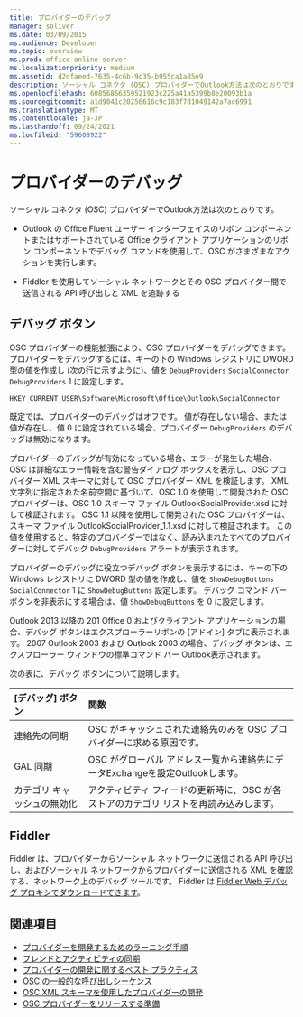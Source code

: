 ```yaml
---
title: プロバイダーのデバッグ
manager: soliver
ms.date: 03/09/2015
ms.audience: Developer
ms.topic: overview
ms.prod: office-online-server
ms.localizationpriority: medium
ms.assetid: d2dfaeed-7635-4c6b-9c35-b955ca1a85e9
description: ソーシャル コネクタ (OSC) プロバイダーでOutlook方法は次のとおりです。
ms.openlocfilehash: 60856866359521923c225a41a5399b8e20093b1a
ms.sourcegitcommit: a1d9041c20256616c9c183f7d1049142a7ac6991
ms.translationtype: MT
ms.contentlocale: ja-JP
ms.lasthandoff: 09/24/2021
ms.locfileid: "59608922"
---
```

# <a name="debugging-a-provider"></a>プロバイダーのデバッグ

ソーシャル コネクタ (OSC) プロバイダーでOutlook方法は次のとおりです。 
  
- Outlook の Office Fluent ユーザー インターフェイスのリボン コンポーネントまたはサポートされている Office クライアント アプリケーションのリボン コンポーネントでデバッグ コマンドを使用して、OSC がさまざまなアクションを実行します。
    
- Fiddler を使用してソーシャル ネットワークとその OSC プロバイダー間で送信される API 呼び出しと XML を追跡する
    
## <a name="debug-buttons"></a>デバッグ ボタン

OSC プロバイダーの機能拡張により、OSC プロバイダーをデバッグできます。 プロバイダーをデバッグするには、キーの下の Windows レジストリに DWORD 型の値を作成し (次の行に示すように)、値を `DebugProviders` `SocialConnector` `DebugProviders` 1 に設定します。 
  
`HKEY_CURRENT_USER\Software\Microsoft\Office\Outlook\SocialConnector`
  
既定では、プロバイダーのデバッグはオフです。 値が存在しない場合、または値が存在し、値 0 に設定されている場合、プロバイダー  `DebugProviders` のデバッグは無効になります。 
  
プロバイダーのデバッグが有効になっている場合、エラーが発生した場合、OSC は詳細なエラー情報を含む警告ダイアログ ボックスを表示し、OSC プロバイダー XML スキーマに対して OSC プロバイダー XML を検証します。 XML 文字列に指定された名前空間に基づいて、OSC 1.0 を使用して開発された OSC プロバイダーは、OSC 1.0 スキーマ ファイル OutlookSocialProvider.xsd に対して検証されます。 OSC 1.1 以降を使用して開発された OSC プロバイダーは、スキーマ ファイル OutlookSocialProvider_1.1.xsd に対して検証されます。 この値を使用すると、特定のプロバイダーではなく、読み込まれたすべてのプロバイダーに対してデバッグ  `DebugProviders` アラートが表示されます。 
  
プロバイダーのデバッグに役立つデバッグ ボタンを表示するには、キーの下の Windows レジストリに DWORD 型の値を作成し、値を `ShowDebugButtons` `SocialConnector` 1 に `ShowDebugButtons` 設定します。 デバッグ コマンド バー ボタンを非表示にする場合は、値  `ShowDebugButtons` を 0 に設定します。 
  
Outlook 2013 以降の 201 Office 0 およびクライアント アプリケーションの場合、デバッグ ボタンはエクスプローラーリボンの [アドイン] タブに表示されます。 2007 Outlook 2003 および Outlook 2003 の場合、デバッグ ボタンは、エクスプローラー ウィンドウの標準コマンド バー Outlook表示されます。 
  
次の表に、デバッグ ボタンについて説明します。
  
|**[デバッグ] ボタン**|**関数**|
|:-----|:-----|
|連絡先の同期  <br/> |OSC がキャッシュされた連絡先のみを OSC プロバイダーに求める原因です。  <br/> |
|GAL 同期  <br/> |OSC がグローバル アドレス一覧から連絡先にデータExchangeを設定Outlookします。  <br/> |
|カテゴリ キャッシュの無効化  <br/> |アクティビティ フィードの更新時に、OSC が各ストアのカテゴリ リストを再読み込みします。  <br/> |
   
## <a name="fiddler"></a>Fiddler

Fiddler は、プロバイダーからソーシャル ネットワークに送信される API 呼び出し、およびソーシャル ネットワークからプロバイダーに送信される XML を確認する、ネットワーク上のデバッグ ツールです。 Fiddler は [Fiddler Web デバッグ プロキシでダウンロードできます](https://www.fiddler2.com/fiddler2/version.asp)。
  
## <a name="see-also"></a>関連項目

- [プロバイダーを開発するためのラーニング手順](quick-steps-for-learning-to-develop-a-provider.md)  
- [フレンドとアクティビティの同期](synchronizing-friends-and-activities.md) 
- [プロバイダーの開発に関するベスト プラクティス](best-practices-for-developing-a-provider.md)
- [OSC の一般的な呼び出しシーケンス](osc-typical-calling-sequences.md)  
- [OSC XML スキーマを使用したプロバイダーの開発](developing-a-provider-with-the-osc-xml-schema.md)  
- [OSC プロバイダーをリリースする準備](getting-ready-to-release-an-osc-provider.md)

